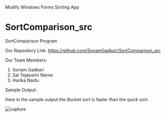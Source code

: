 Modify Windows Forms Sorting App

# SortComparison_src
SortComparison Program

Our Repository Link:
https://github.com/SonamGadkari/SortComparison_src

Our Team Members:
1. Sonam Gadkari
2. Sai Tejaswini Narne
3. Harika Naidu

Sample Output:

Here in the sample output the Bucket sort is faster than the quick sort.

![capture](https://user-images.githubusercontent.com/42948603/52236392-564e1100-288c-11e9-8e19-1b98a294d85b.PNG)
